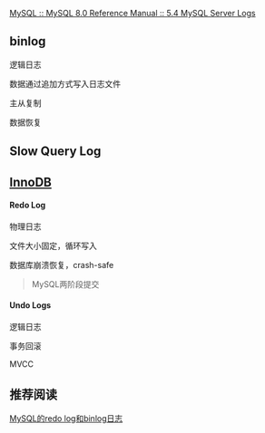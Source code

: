 [MySQL :: MySQL 8.0 Reference Manual :: 5.4 MySQL Server Logs](https://dev.mysql.com/doc/refman/8.0/en/server-logs.html)



## binlog

逻辑日志

数据通过追加方式写入日志文件

主从复制

数据恢复



## Slow Query Log



## [InnoDB](https://dev.mysql.com/doc/refman/8.0/en/innodb-architecture.html)

#### Redo Log

物理日志

文件大小固定，循环写入

数据库崩溃恢复，crash-safe

> MySQL两阶段提交

#### Undo Logs

逻辑日志

事务回滚

MVCC



## 推荐阅读

[MySQL的redo log和binlog日志](https://mp.weixin.qq.com/s/bgUs2y8CNhQDnTqyiUalGw)